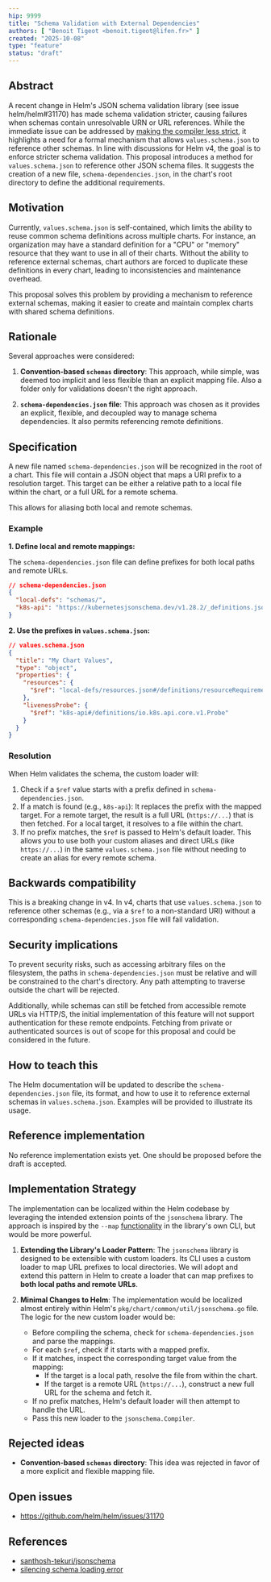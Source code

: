 ```yaml
---
hip: 9999
title: "Schema Validation with External Dependencies"
authors: [ "Benoit Tigeot <benoit.tigeot@lifen.fr>" ]
created: "2025-10-08"
type: "feature"
status: "draft"
---
```


## Abstract

A recent change in Helm's JSON schema validation library (see issue helm/helm#31170) has made schema validation stricter, causing failures when schemas contain unresolvable URN or URL references. While the immediate issue can be addressed by [making the compiler less strict](https://github.com/helm/helm/issues/31170), it highlights a need for a formal mechanism that allows `values.schema.json` to reference other schemas. In line with discussions for Helm v4, the goal is to enforce stricter schema validation. This proposal introduces a method for `values.schema.json` to reference other JSON schema files. It suggests the creation of a new file, `schema-dependencies.json`, in the chart's root directory to define the additional requirements.

## Motivation

Currently, `values.schema.json` is self-contained, which limits the ability to reuse common schema definitions across multiple charts. For instance, an organization may have a standard definition for a "CPU" or "memory" resource that they want to use in all of their charts. Without the ability to reference external schemas, chart authors are forced to duplicate these definitions in every chart, leading to inconsistencies and maintenance overhead.

This proposal solves this problem by providing a mechanism to reference external schemas, making it easier to create and maintain complex charts with shared schema definitions.

## Rationale

Several approaches were considered:

1.  **Convention-based `schemas` directory**: This approach, while simple, was deemed too implicit and less flexible than an explicit mapping file. Also a folder only for validations doesn't the right approach.

2.  **`schema-dependencies.json` file**: This approach was chosen as it provides an explicit, flexible, and decoupled way to manage schema dependencies. It also permits referencing remote definitions.

## Specification

A new file named `schema-dependencies.json` will be recognized in the root of a chart. This file will contain a JSON object that maps a URI prefix to a resolution target. This target can be either a relative path to a local file within the chart, or a full URL for a remote schema.

This allows for aliasing both local and remote schemas.

### Example

**1. Define local and remote mappings:**

The `schema-dependencies.json` file can define prefixes for both local paths and remote URLs.

```json
// schema-dependencies.json
{
  "local-defs": "schemas/",
  "k8s-api": "https://kubernetesjsonschema.dev/v1.28.2/_definitions.json"
}
```

**2. Use the prefixes in `values.schema.json`:**

```json
// values.schema.json
{
  "title": "My Chart Values",
  "type": "object",
  "properties": {
    "resources": {
      "$ref": "local-defs/resources.json#/definitions/resourceRequirements"
    },
    "livenessProbe": {
      "$ref": "k8s-api#/definitions/io.k8s.api.core.v1.Probe"
    }
  }
}
```

### Resolution

When Helm validates the schema, the custom loader will:
1.  Check if a `$ref` value starts with a prefix defined in `schema-dependencies.json`.
2.  If a match is found (e.g., `k8s-api`): It replaces the prefix with the mapped target. For a remote target, the result is a full URL (`https://...`) that is then fetched. For a local target, it resolves to a file within the chart.
3.  If no prefix matches, the `$ref` is passed to Helm's default loader. This allows you to use both your custom aliases and direct URLs (like `https://...`) in the same `values.schema.json` file without needing to create an alias for every remote schema.

## Backwards compatibility

This is a breaking change in v4. In v4, charts that use `values.schema.json` to reference other schemas (e.g., via a `$ref` to a non-standard URI) without a corresponding `schema-dependencies.json` file will fail validation.

## Security implications

To prevent security risks, such as accessing arbitrary files on the filesystem, the paths in `schema-dependencies.json` must be relative and will be constrained to the chart's directory. Any path attempting to traverse outside the chart will be rejected.

Additionally, while schemas can still be fetched from accessible remote URLs via HTTP/S, the initial implementation of this feature will not support authentication for these remote endpoints. Fetching from private or authenticated sources is out of scope for this proposal and could be considered in the future.

## How to teach this

The Helm documentation will be updated to describe the `schema-dependencies.json` file, its format, and how to use it to reference external schemas in `values.schema.json`. Examples will be provided to illustrate its usage.

## Reference implementation

No reference implementation exists yet. One should be proposed before the draft is accepted.

## Implementation Strategy

The implementation can be localized within the Helm codebase by leveraging the intended extension points of the `jsonschema` library. The approach is inspired by the `--map` [functionality](https://github.com/santhosh-tekuri/jsonschema/commit/ed65924244c7fad4784aebfafcad7aa1ece6d2c2) in the library's own CLI, but would be more powerful.

1.  **Extending the Library's Loader Pattern**: The `jsonschema` library is designed to be extensible with custom loaders. Its CLI uses a custom loader to map URL prefixes to local directories. We will adopt and extend this pattern in Helm to create a loader that can map prefixes to **both local paths and remote URLs**.

2.  **Minimal Changes to Helm**: The implementation would be localized almost entirely within Helm's `pkg/chart/common/util/jsonschema.go` file. The logic for the new custom loader would be:

    *   Before compiling the schema, check for `schema-dependencies.json` and parse the mappings.
    *   For each `$ref`, check if it starts with a mapped prefix.
    *   If it matches, inspect the corresponding target value from the mapping:
        *   If the target is a local path, resolve the file from within the chart.
        *   If the target is a remote URL (`https://...`), construct a new full URL for the schema and fetch it.
    *   If no prefix matches, Helm's default loader will then attempt to handle the URL.
    *   Pass this new loader to the `jsonschema.Compiler`.

## Rejected ideas

- **Convention-based `schemas` directory**: This idea was rejected in favor of a more explicit and flexible mapping file.

## Open issues

- https://github.com/helm/helm/issues/31170

## References

- [santhosh-tekuri/jsonschema](https://github.com/santhosh-tekuri/jsonschema)
- [silencing schema loading error](https://github.com/helm/helm/pull/31240)
